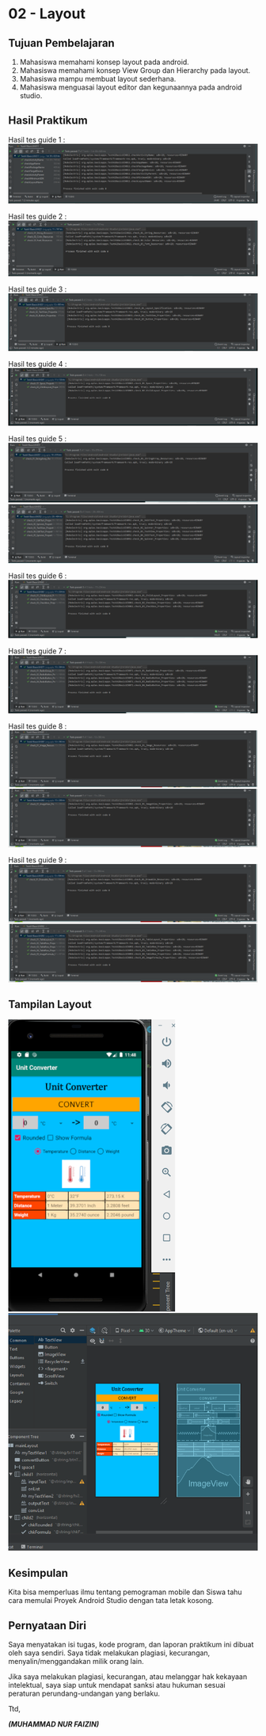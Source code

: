 # 02 - Layout

## Tujuan Pembelajaran

1. Mahasiswa
memahami konsep
layout pada
android.
2. Mahasiswa
memahami konsep
View Group dan
Hierarchy pada
layout.
3. Mahasiswa mampu
membuat layout
sederhana.
4. Mahasiswa
menguasai layout
editor dan
kegunaannya pada
android studio.

## Hasil Praktikum

Hasil tes guide 1 :
![Guide 1](img/gambar1.PNG)

Hasil tes guide 2 :
![Guide 2](img/gambar2.PNG)

Hasil tes guide 3 :
![Guide 3](img/gambar3.PNG)

Hasil tes guide 4 :
![Guide 4](img/gambar4.PNG)

Hasil tes guide 5 :
![Guide 5](img/gambar5.1.PNG)
![Guide 5](img/gambar5.2.PNG)

Hasil tes guide 6 :
![Guide 6](img/gambar6.PNG)

Hasil tes guide 7 :
![Guide 7](img/gambar7.PNG)

Hasil tes guide 8 :
![Guide 8](img/gambar8.1.PNG)
![Guide 8](img/gambar8.2.PNG)

Hasil tes guide 9 :
![Guide 9](img/gambar9.1.PNG)
![Guide 9](img/gambar9.2.PNG)


## Tampilan Layout
![Guide 9](img/layout.PNG)
![Guide 9](img/layout2.PNG)


## Kesimpulan
Kita bisa memperluas ilmu tentang pemograman mobile dan
Siswa tahu cara memulai Proyek Android Studio dengan tata letak kosong.



## Pernyataan Diri

Saya menyatakan isi tugas, kode program, dan laporan praktikum ini dibuat oleh saya sendiri. Saya tidak melakukan plagiasi, kecurangan, menyalin/menggandakan milik orang lain.

Jika saya melakukan plagiasi, kecurangan, atau melanggar hak kekayaan intelektual, saya siap untuk mendapat sanksi atau hukuman sesuai peraturan perundang-undangan yang berlaku.

Ttd,

***(MUHAMMAD NUR FAIZIN)***
